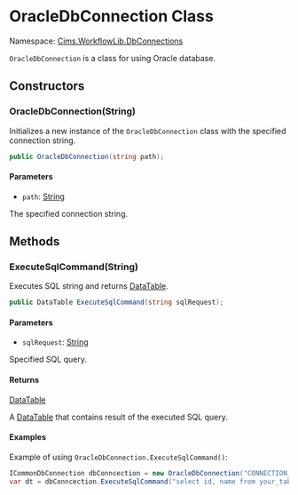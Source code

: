 # OracleDbConnection Class

Namespace: [Cims.WorkflowLib.DbConnections](Cims.WorkflowLib.DbConnections.md)

`OracleDbConnection` is a class for using Oracle database.

## Constructors 

### OracleDbConnection(String)

Initializes a new instance of the `OracleDbConnection` class with the specified connection string.

```C#
public OracleDbConnection(string path);
```

#### Parameters 

- `path`: [String](https://learn.microsoft.com/en-us/dotnet/api/system.string)

The specified connection string. 

## Methods

### ExecuteSqlCommand(String)

Executes SQL string and returns [DataTable](https://learn.microsoft.com/en-us/dotnet/api/system.data.datatable).

```C#
public DataTable ExecuteSqlCommand(string sqlRequest);
```

#### Parameters 

- `sqlRequest`: [String](https://learn.microsoft.com/en-us/dotnet/api/system.string)

Specified SQL query.

#### Returns 

[DataTable](https://learn.microsoft.com/en-us/dotnet/api/system.data.datatable)

A [DataTable](https://learn.microsoft.com/en-us/dotnet/api/system.data.datatable) that contains result of the executed SQL query.

#### Examples 

Example of using `OracleDbConnection.ExecuteSqlCommand()`:
```C#
ICommonDbConnection dbConncection = new OracleDbConnection("CONNECTION_STRING");
var dt = dbConncection.ExecuteSqlCommand("select id, name from your_table;");
```
